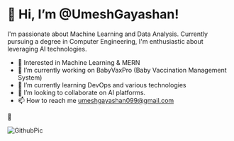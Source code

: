 # 👋 Hi, I’m @UmeshGayashan!

I'm passionate about Machine Learning and Data Analysis. Currently pursuing a degree in Computer Engineering, I'm enthusiastic about leveraging AI technologies.

- 👀 Interested in Machine Learning & MERN
- 🔭 I’m currently working on BabyVaxPro (Baby Vaccination Management System)
- 🌱 I’m currently learning DevOps and various technologies
- 💞️ I’m looking to collaborate on AI platforms.
- 📫 How to reach me umeshgayashan099@gmail.com

<!---
UmeshGayashan/UmeshGayashan is a ✨ special ✨ repository because its `README.md` (this file) appears on your GitHub profile.
You can click the Preview link to take a look at your changes.
--->



🌱 

<!-- 👨‍💻 All of my projects are available at  -->

<!-- 📝 I regularly write articles on https://medium.com/ -->





<!-- 📄 Know about my experiences https://tharindujayawardhana.me -->

<!-- ⚡ Fun fact Coding is like cooking in a kitchen where recipe is your srs and kitchen is your ide -->

![GithubPic](https://github.com/UmeshGayashan/UmeshGayashan/src/assets/extra/GithubPic.png)

